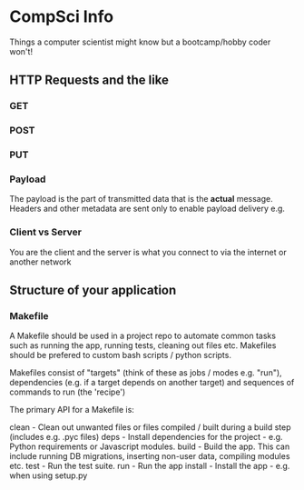 # CompSci Info
Things a computer scientist might know but a bootcamp/hobby coder won't!

## HTTP Requests and the like

### GET

### POST

### PUT

### Payload
The payload is the part of transmitted data that is the **actual** message. Headers and other metadata are sent only to enable payload delivery
e.g. 

### Client vs Server
You are the client and the server is what you connect to via the internet or another network

## Structure of your application 

### Makefile
A Makefile should be used in a project repo to automate common tasks such as running the app, running tests, cleaning out files etc. Makefiles should be prefered to custom bash scripts / python scripts.

Makefiles consist of "targets" (think of these as jobs / modes e.g. "run"), dependencies (e.g. if a target depends on another target) and sequences of commands to run (the 'recipe')

The primary API for a Makefile is:

clean - Clean out unwanted files or files compiled / built during a build step (includes e.g. .pyc files)
deps - Install dependencies for the project - e.g. Python requirements or Javascript modules.
build - Build the app. This can include running DB migrations, inserting non-user data, compiling modules etc.
test - Run the test suite.
run - Run the app
install - Install the app - e.g. when using setup.py
